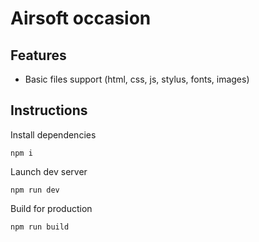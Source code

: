 # Airsoft occasion

## Features
- Basic files support (html, css, js, stylus, fonts, images)


## Instructions

Install dependencies

```
npm i
```

Launch dev server

```
npm run dev
```

Build for production

```
npm run build